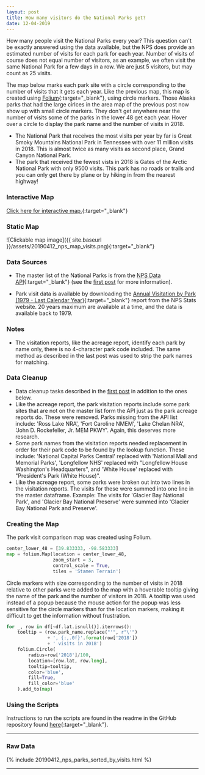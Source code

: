 ```yaml
---
layout: post
title: How many visitors do the National Parks get?
date: 12-04-2019
---
```


How many people visit the National Parks every year? This question can't be exactly answered using the data available, but the NPS does provide an estimated number of visits for each park for each year. Number of visits of course does not equal number of visitors, as an example, we often visit the same National Park for a few days in a row. We are just 5 visitors, but may count as 25 visits.

The map below marks each park site with a circle corresponding to the number of visits that it gets each year. Like the previous map, this map is created using [Folium](https://python-visualization.github.io/folium/){:target="_blank"}, using circle markers. Those Alaska parks that had the large cirlces in the area map of the previous post now show up with small circle markers. They don't get anywhere near the number of visits some of the parks in the lower 48 get each year. Hover over a circle to display the park name and the number of visits in 2018.

* The National Park that receives the most visits per year by far is Great Smoky Mountains National Park in Tennessee with over 11 million visits in 2018. This is almost twice as many visits as second place, Grand Canyon National Park.
* The park that received the fewest vists in 2018 is Gates of the Arctic National Park with only 9500 visits. This park has no roads or trails and you can only get there by plane or by hiking in from the nearest highway!

### Interactive Map
[Click here for interactive map.](https://goodmorningdata.github.io/assets/nps_parks_map_visits.html){:target="_blank"}

### Static Map
![Clickable map image]({{ site.baseurl }}/assets/20190412_nps_map_visits.png){:target="_blank"}

### Data Sources
* The master list of the National Parks is from the [NPS Data API](https://www.nps.gov/subjects/digital/nps-data-api.htm){:target="_blank"} (see the [first post](https://goodmorningdata.github.io/NPS-Clickable-Map-Parks/) for more information).

* Park visit data is available by downloading the [Annual Visitation by Park (1979 - Last Calendar Year)](https://irma.nps.gov/Stats/SSRSReports/National%20Reports/Annual%20Visitation%20By%20Park%20%281979%20-%20Last%20Calendar%20Year%29){:target="_blank"} report from the NPS Stats website. 20 years maximum are available at a time, and the data is available back to 1979.

### Notes
* The visitation reports, like the acreage report, identify each park by name only, there is no 4-character park code included. The same method as described in the last post was used to strip the park names for matching.

### Data Cleanup
* Data cleanup tasks described in the [first post](https://goodmorningdata.github.io/NPS-Clickable-Map-Parks/) in addition to the ones below.
* Like the acreage report, the park visitation reports include some park sites that are not on the master list form the API just as the park acreage reports do. These were removed. Parks missing from the API list include: 'Ross Lake NRA', 'Fort Caroline NMEM', 'Lake Chelan NRA', 'John D. Rockefeller, Jr. MEM PKWY'. Again, this deserves more research.
* Some park names from the visitation reports needed replacement in order for their park code to be found by the lookup function. These include: 'National Capital Parks Central' replaced with 'National Mall and Memorial Parks', 'Longfellow NHS' replaced with "Longfellow House Washington's Headquarters", and 'White House' replaced with "President's Park (White House)".
* Like the acreage report, some parks were broken out into two lines in the visitation reports. The visits for these were summed into one line in the master dataframe. Example: The visits for 'Glacier Bay National Park', and 'Glacier Bay National Preserve' were summed into 'Glacier Bay National Park and Preserve'.

### Creating the Map
The park visit comparison map was created using Folium.

```python
center_lower_48 = [39.833333, -98.583333]
map = folium.Map(location = center_lower_48,
                 zoom_start = 3,
                 control_scale = True,
                 tiles = 'Stamen Terrain')
```

Circle markers with size corresponding to the number of visits in 2018 relative to other parks were added to the map with a hoverable tooltip giving the name of the park and the number of visitors in 2018. A tooltip was used instead of a popup because the mouse action for the popup was less sensitive for the circle markers than for the location markers, making it difficult to get the information without frustration.

```python
for _, row in df[~df.lat.isnull()].iterrows():
    tooltip = (row.park_name.replace("'", r"\'")
               + ', {:,.0f}'.format(row['2018'])
               + ' visits in 2018')
    folium.Circle(
        radius=row['2018']/100,
        location=[row.lat, row.long],
        tooltip=tooltip,
        color='blue',
        fill=True,
        fill_color='blue'
    ).add_to(map)
```

### Using the Scripts
Instructions to run the scripts are found in the readme in the GitHub repository found [here](https://github.com/goodmorningdata/nps){:target="_blank"}.

---

### Raw Data
{% include 20190412_nps_parks_sorted_by_visits.html %}

---
